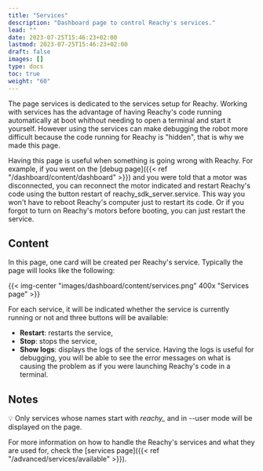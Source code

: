 ```yaml
---
title: "Services"
description: "Dashboard page to control Reachy's services."
lead: ""
date: 2023-07-25T15:46:23+02:00
lastmod: 2023-07-25T15:46:23+02:00
draft: false
images: []
type: docs
toc: true
weight: "60"
---
```

The page services is dedicated to the services setup for Reachy. Working with services has the advantage of having Reachy's code running automatically at boot whithout needing to open a terminal and start it yourself. However using the services can make debugging the robot more difficult because the code running for Reachy is "hidden", that is why we made this page.

Having this page is useful when something is going wrong with Reachy. For example, if you went on the [debug page]({{< ref "/dashboard/content/dashboard" >}}) and you were told that a motor was disconnected, you can reconnect the motor indicated and restart Reachy's code using the button restart of reachy_sdk_server.service. This way you won't have to reboot Reachy's computer just to restart its code. Or if you forgot to turn on Reachy's motors before booting, you can just restart the service.

## Content

In this page, one card will be created per Reachy's service. Typically the page will looks like the following:

{{< img-center "images/dashboard/content/services.png" 400x "Services page" >}}

For each service, it will be indicated whether the service is currently running or not and three buttons will be available:
* **Restart**: restarts the service,
* **Stop**: stops the service,
* **Show logs**: displays the logs of the service. Having the logs is useful for debugging, you will be able to see the error messages on what is causing the problem as if you were launching Reachy's code in a terminal.

## Notes
:bulb: Only services whose names start with *reachy_* and in --user mode will be displayed on the page.

For more information on how to handle the Reachy's services and what they are used for, check the [services page]({{< ref "/advanced/services/available" >}}).